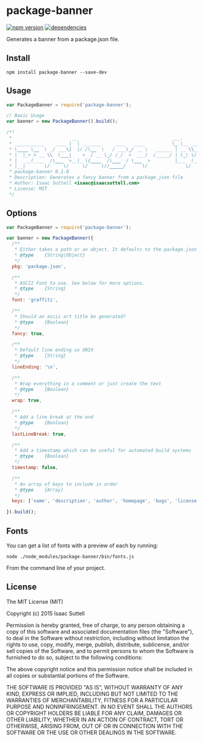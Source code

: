 # package-banner

[![npm version](https://img.shields.io/npm/v/package-banner.svg?style=flat)](https://www.npmjs.com/package/package-banner)
[![dependencies](https://img.shields.io/david/isuttell/package-banner.svg?style=flat)](https://david-dm.org/isuttell/package-banner)

Generates a banner from a package.json file.

## Install

```shell
npm install package-banner --save-dev
```

## Usage

```js
var PackageBanner = require('package-banner');

// Basic Usage
var banner = new PackageBanner().build();

/*!
 *                      __                                   ___.
 * ___________    ____ |  | _______     ____   ____          \_ |__ _____    ____   ____   ___________
 * \____ \__  \ _/ ___\|  |/ /\__  \   / ___\_/ __ \   ______ | __ \\__  \  /    \ /    \_/ __ \_  __ \
 * |  |_> > __ \\  \___|    <  / __ \_/ /_/  >  ___/  /_____/ | \_\ \/ __ \|   |  \   |  \  ___/|  | \/
 * |   __(____  /\___  >__|_ \(____  /\___  / \___  >         |___  (____  /___|  /___|  /\___  >__|
 * |__|       \/     \/     \/     \//_____/      \/              \/     \/     \/     \/     \/
 * package-banner 0.1.0
 * Description: Generates a fancy banner from a package.json file
 * Author: Isaac Suttell <isaac@isaacsuttell.com>
 * License: MIT
 */

```

## Options

```js
var PackageBanner = require('package-banner');

var banner = new PackageBanner({
  /**
   * Either takes a path or an object. It defaults to the package.json in your process.cwd()
   * @type    {String|Object}
   */
  pkg: 'package.json',

  /**
   * ASCII Font to use. See below for more options.
   * @type    {String}
   */
  font: 'graffiti',

  /**
   * Should an ascii art title be generated?
   * @type    {Boolean}
   */
  fancy: true,

  /**
   * Default line ending us UNIX
   * @type    {String}
   */
  lineEnding: '\n',

  /**
   * Wrap everything in a comment or just create the text
   * @type    {Boolean}
   */
  wrap: true,

  /**
   * Add a line break at the end
   * @type    {Boolean}
   */
  lastLineBreak: true,

  /**
   * Add a timestamp which can be useful for automated build systems
   * @type    {Boolean}
   */
  timestamp: false,

  /**
   * An array of keys to include in order
   * @type    {Array}
   */
  keys: ['name', 'description', 'author', 'homepage', 'bugs', 'license'],

}).build();

```

## Fonts

You can get a list of fonts with a preview of each by running:

```shell
node ./node_modules/package-banner/bin/fonts.js
```

From the command line of your project.

## License
The MIT License (MIT)

Copyright (c) 2015 Isaac Suttell

Permission is hereby granted, free of charge, to any person obtaining a copy
of this software and associated documentation files (the "Software"), to deal
in the Software without restriction, including without limitation the rights
to use, copy, modify, merge, publish, distribute, sublicense, and/or sell
copies of the Software, and to permit persons to whom the Software is
furnished to do so, subject to the following conditions:

The above copyright notice and this permission notice shall be included in all
copies or substantial portions of the Software.

THE SOFTWARE IS PROVIDED "AS IS", WITHOUT WARRANTY OF ANY KIND, EXPRESS OR
IMPLIED, INCLUDING BUT NOT LIMITED TO THE WARRANTIES OF MERCHANTABILITY,
FITNESS FOR A PARTICULAR PURPOSE AND NONINFRINGEMENT. IN NO EVENT SHALL THE
AUTHORS OR COPYRIGHT HOLDERS BE LIABLE FOR ANY CLAIM, DAMAGES OR OTHER
LIABILITY, WHETHER IN AN ACTION OF CONTRACT, TORT OR OTHERWISE, ARISING FROM,
OUT OF OR IN CONNECTION WITH THE SOFTWARE OR THE USE OR OTHER DEALINGS IN THE
SOFTWARE.
